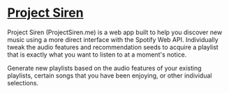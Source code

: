 # [Project Siren](http://projectsiren.me/)

Project Siren (ProjectSiren.me) is a web app built to help you discover new music using a more direct interface with the Spotify Web API. Individually tweak the audio features and recommendation seeds to acquire a playlist that is exactly what you want to listen to at a moment's notice. 

Generate new playlists based on the audio features of your existing playlists, certain songs that you have been enjoying, or other individual selections.
